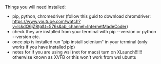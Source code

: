 Things you will need installed:
 - pip, python, chromedriver (follow this guid to download chromdriver: https://www.youtube.com/watch?v=lckdQ6jZ8tg&t=576s&ab_channel=InternetMadeCoder)
 - check they are installed from your terminal with pip --version or python --version etc.
 - once pip is installed run "pip install selenium" in your terminal (only works if you have installed pip)
 - notes for if you are using wsl (not for macs) turn on XLaunch!!!!!! otherwise known as XVFB or this won't work from wsl ubuntu